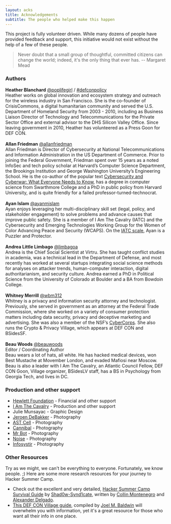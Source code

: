 ```yaml
---
layout: acks
title: Acknowledgements
subtitle: The people who helped make this happen
---
```


This project is fully volunteer driven. While many dozens of people have provided feedback and support, this initiative would not exist without the help of a few of these people.

>Never doubt that a small group of thoughtful, committed citizens can change the world; indeed, it's the only thing that ever has.
>-- Margaret Mead

### Authors

**Heather Blanchard** <span class="biossocial"><i class="fab fa-twitter"></i> [@poplifegirl](https://twitter.com/poplifegirl) / [#defconpolicy](https://twitter.com/search?q=%23defconpolicy) </span>  <br />
  Heather works on global innovation and ecosystem strategy and outreach for the wireless industry in San Francisco. She is the co-founder of CrisisCommons, a digital humanitarian community and served the U.S. Department of Homeland Security from 2003 - 2010, including as Business Liaison Director of Technology and Telecommunications for the Private Sector Office and external advisor to the DHS Silicon Valley Office. Since leaving government in 2010, Heather has volunteered as a Press Goon for DEF CON.
<br /><br />
**Allan Friedman** <span class="biossocial"><i class="fab fa-twitter"></i>[@allanfriedman](https://twitter.com/allanfriedman) </span> <br />
  Allan Friedman is Director of Cybersecurity at National Telecommunications and Information Administration in the US Department of Commerce. Prior to joining the Federal Government, Friedman spent over 15 years as a noted InfoSec and tech policy scholar at Harvard’s Computer Science Department, the Brookings Institution and George Washington University’s Engineering School. He is the co-author of the popular text [Cybersecurity and Cyberwar: What Everyone Needs to Know](https://www.cybersecurityandwar.com/), has a degree in computer science from Swarthmore College and a PhD in public policy from Harvard University, and is quite friendly for a failed professor-turned-technocrat.
<br /><br />
**Ayan Islam** <span class="biossocial"><i class="fab fa-twitter"></i> [@ayanmislam](https://twitter.com/ayanmislam) </span> <br />
  Ayan enjoys leveraging her multi-disciplinary skill set (legal, policy, and stakeholder engagement) to solve problems and advance causes that improve public safety. She is a member of I Am The Cavalry (IATC) and the Cybersecurity and Emerging Technologies Working Group for the Women of Color Advancing Peace and Security (WCAPS). On the [IATC scale](https://www.iamthecavalry.org/motivations), Ayan is a Puzzler and Protector.
<br /><br />
**Andrea Little Limbago** <span class="biossocial"><i class="fab fa-twitter"></i> [@limbagoa](https://twitter.com/limbagoa) </span> <br />
  Andrea is the Chief Social Scientist at Virtru. She has taught conflict studies in academia, was a technical lead in the Department of Defense, and most recently has worked at several startups integrating social science methods for analyses on attacker trends, human-computer interaction, digital authoritarianism, and security culture. Andrea earned a PhD in Political Science from the University of Colorado at Boulder and a BA from Bowdoin College.
<br /><br />
**Whitney Merrill** <span class="biossocial"><i class="fab fa-twitter"></i> [@wbm312](https://twitter.com/wbm312) </span> <br />
  Whitney is a privacy and information security attorney and technologist. Previously, she served in government as an attorney at the Federal Trade Commission, where she worked on a variety of consumer protection matters including data security, privacy and deceptive marketing and advertising. She was also a member of the NSF’s [CyberCorps](https://www.sfs.opm.gov/). She also runs the Crypto & Privacy Village, which appears at DEF CON and BSidesSF.
<br /><br />
**Beau Woods** <span class="biossocial"><i class="fab fa-twitter"></i>[@beauwoods](https://twitter.com/beauwoods) </span> <br />
  <span class="acktitle">Editor / Coordinating Author</span> <br />
  Beau wears a lot of hats, all white. He has hacked medical devices, won Best Mustache at Movember London, and evaded Mafiosi near Moscow. Beau is also a leader with I Am The Cavalry, an Atlantic Council Fellow, DEF CON Goon, Village organizer, BSidesLV staff, has a BS in Psychology from Georgia Tech, and lives in DC.

### Production and other support
* [Hewlett Foundation](https://hewlett.org) - Financial and other support
* [I Am The Cavalry](https://iamthecavalry.org) - Production and other support
* Julie Munsayac - Graphic Design
* [Jeroen DeBakker](https://www.jdebakker.com/cyber-security-2) - Photography
* [AST Cell](https://hackerphotos.com/index.php?/category/35) - Photography
* [Cannibal](https://media.defcon.org/DEF%20CON%2026/DEF%20CON%2026%20pictures/DEF%20CON%2026%20Cannibal%20pictures/) - Photography
* [Mr Bot](https://media.defcon.org/DEF%20CON%2026/DEF%20CON%2026%20pictures/DEF%20CON%2026%20Mr_Bot%20pictures/) - Photography
* [Noise](https://media.defcon.org/DEF%20CON%2026/DEF%20CON%2026%20pictures/DEF%20CON%2026%20Noise%20pictures/) - Photography
* [Infosystir](https://media.defcon.org/DEF%20CON%2026/DEF%20CON%2026%20pictures/DEF%20CON%2026%20infosystir%20pictures/) - Photography

### Other Resources
Try as we might, we can't be everything to everyone. Fortunately, we know people. ;) Here are some more research resources for your journey to Hacker Summer Camp.

* Check out the excellent and very detailed, [Hacker Summer Camp Survival Guide](https://github.com/Shad0w-Synd1cate/Hacker-Summer-Camp-Survival-Guide/blob/master/The_Hacker_Summer_Camp_Survival_Guide.pdf) by [Shad0w-Synd1cate](https://www.meetup.com/Cyber-Security-and-IT-Computer-Group-of-Las-Vegas/), written by [Collin Montenegro](https://twitter.com/_Unkn0wn1) and [Alexander Delgado](https://twitter.com/0xalexdelgado).
* [This DEF CON Village guide](http://defcon.outel.org/), compiled by [Joel M. Baldwin](https://twitter.com/qumqats) will overwhelm you with information, yet it's a great resource for those who want all their info in one place.
